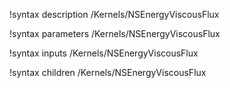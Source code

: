 !syntax description /Kernels/NSEnergyViscousFlux

!syntax parameters /Kernels/NSEnergyViscousFlux

!syntax inputs /Kernels/NSEnergyViscousFlux

!syntax children /Kernels/NSEnergyViscousFlux

